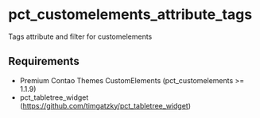 pct_customelements_attribute_tags
===================================

Tags attribute and filter for customelements

Requirements
---

* Premium Contao Themes CustomElements (pct_customelements >= 1.1.9)
* pct_tabletree_widget (https://github.com/timgatzky/pct_tabletree_widget)
